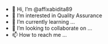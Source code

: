 - 👋 Hi, I’m @affixabidita89
- 👀 I’m interested in Quality Assurance
- 🌱 I’m currently learning ...
- 💞️ I’m looking to collaborate on ...
- 📫 How to reach me ...

<!---
affixabidita89/affixabidita89 is a ✨ special ✨ repository because its `README.md` (this file) appears on your GitHub profile.
You can click the Preview link to take a look at your changes.
--->
